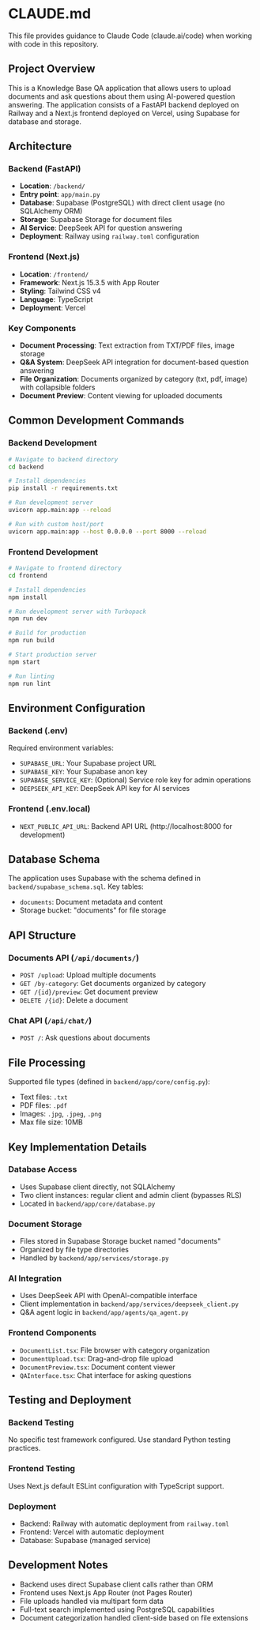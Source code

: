 # CLAUDE.md

This file provides guidance to Claude Code (claude.ai/code) when working with code in this repository.

## Project Overview

This is a Knowledge Base QA application that allows users to upload documents and ask questions about them using AI-powered question answering. The application consists of a FastAPI backend deployed on Railway and a Next.js frontend deployed on Vercel, using Supabase for database and storage.

## Architecture

### Backend (FastAPI)
- **Location**: `/backend/`
- **Entry point**: `app/main.py`
- **Database**: Supabase (PostgreSQL) with direct client usage (no SQLAlchemy ORM)
- **Storage**: Supabase Storage for document files
- **AI Service**: DeepSeek API for question answering
- **Deployment**: Railway using `railway.toml` configuration

### Frontend (Next.js)
- **Location**: `/frontend/`
- **Framework**: Next.js 15.3.5 with App Router
- **Styling**: Tailwind CSS v4
- **Language**: TypeScript
- **Deployment**: Vercel

### Key Components
- **Document Processing**: Text extraction from TXT/PDF files, image storage
- **Q&A System**: DeepSeek API integration for document-based question answering
- **File Organization**: Documents organized by category (txt, pdf, image) with collapsible folders
- **Document Preview**: Content viewing for uploaded documents

## Common Development Commands

### Backend Development
```bash
# Navigate to backend directory
cd backend

# Install dependencies
pip install -r requirements.txt

# Run development server
uvicorn app.main:app --reload

# Run with custom host/port
uvicorn app.main:app --host 0.0.0.0 --port 8000 --reload
```

### Frontend Development
```bash
# Navigate to frontend directory
cd frontend

# Install dependencies
npm install

# Run development server with Turbopack
npm run dev

# Build for production
npm run build

# Start production server
npm start

# Run linting
npm run lint
```

## Environment Configuration

### Backend (.env)
Required environment variables:
- `SUPABASE_URL`: Your Supabase project URL
- `SUPABASE_KEY`: Your Supabase anon key
- `SUPABASE_SERVICE_KEY`: (Optional) Service role key for admin operations
- `DEEPSEEK_API_KEY`: DeepSeek API key for AI services

### Frontend (.env.local)
- `NEXT_PUBLIC_API_URL`: Backend API URL (http://localhost:8000 for development)

## Database Schema

The application uses Supabase with the schema defined in `backend/supabase_schema.sql`. Key tables:
- `documents`: Document metadata and content
- Storage bucket: "documents" for file storage

## API Structure

### Documents API (`/api/documents/`)
- `POST /upload`: Upload multiple documents
- `GET /by-category`: Get documents organized by category
- `GET /{id}/preview`: Get document preview
- `DELETE /{id}`: Delete a document

### Chat API (`/api/chat/`)
- `POST /`: Ask questions about documents

## File Processing

Supported file types (defined in `backend/app/core/config.py`):
- Text files: `.txt`
- PDF files: `.pdf`
- Images: `.jpg`, `.jpeg`, `.png`
- Max file size: 10MB

## Key Implementation Details

### Database Access
- Uses Supabase client directly, not SQLAlchemy
- Two client instances: regular client and admin client (bypasses RLS)
- Located in `backend/app/core/database.py`

### Document Storage
- Files stored in Supabase Storage bucket named "documents"
- Organized by file type directories
- Handled by `backend/app/services/storage.py`

### AI Integration
- Uses DeepSeek API with OpenAI-compatible interface
- Client implementation in `backend/app/services/deepseek_client.py`
- Q&A agent logic in `backend/app/agents/qa_agent.py`

### Frontend Components
- `DocumentList.tsx`: File browser with category organization
- `DocumentUpload.tsx`: Drag-and-drop file upload
- `DocumentPreview.tsx`: Document content viewer
- `QAInterface.tsx`: Chat interface for asking questions

## Testing and Deployment

### Backend Testing
No specific test framework configured. Use standard Python testing practices.

### Frontend Testing
Uses Next.js default ESLint configuration with TypeScript support.

### Deployment
- Backend: Railway with automatic deployment from `railway.toml`
- Frontend: Vercel with automatic deployment
- Database: Supabase (managed service)

## Development Notes

- Backend uses direct Supabase client calls rather than ORM
- Frontend uses Next.js App Router (not Pages Router)
- File uploads handled via multipart form data
- Full-text search implemented using PostgreSQL capabilities
- Document categorization handled client-side based on file extensions